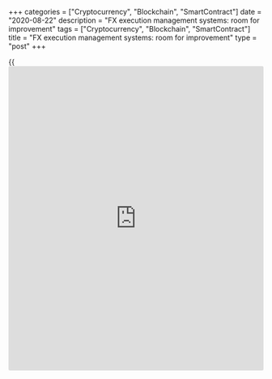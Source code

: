 +++
categories = ["Cryptocurrency", "Blockchain", "SmartContract"]
date = "2020-08-22"
description = "FX execution management systems: room for improvement"
tags = ["Cryptocurrency", "Blockchain", "SmartContract"]
title = "FX execution management systems: room for improvement"
type = "post"
+++

{{<iframe id="large-banner" src="https://www.bounty.group/#slide=6.0" width="100%" height="600" scrolling="no" style="border: 0px solid rgb(216, 221, 230); border-radius: 3px;">}}

#  FX execution management systems: room for improvement

COPYING AND DISTRIBUTING ARE PROHIBITED WITHOUT PERMISSION OF THE
PUBLISHER: [ SContreras@Euromoney.com][1]

By:  Paul Golden  Published on:  Tuesday, June 02, 2020

US users see weaknesses in transaction cost analysis and order
management integration.

![statistics_780][2]

  

FX execution management systems (EMSs) have generally stood up well
during the coronavirus pandemic, not least because of their ability to
deploy [algorithms](https://www.fintechee.com/algorithms-for-trading/) during periods of high volatility. But according to
research by The Finance Hive, a networking organization, North American
buy-side EMS users are not entirely happy.

They are not satisfied with order management system (OMS) integration and the availability of [transaction cost analysis][3] (TCA). Smooth OMS integration matters because of how much asset management workflow relies on feeding data between order and [execution management systems][4].

![Brad Bailey 2016 1-160x186][5]  
  
---  
 __

Brad Bailey,  
Celent  
  
“During the March madness in the markets we saw significant problems
caused by weak integration between EMS and OMS,” says Brad Bailey,
research director at Celent, a technology consultancy. “Depending on the
type of integration and the use of disparate systems, the explosion in
volume caused delays in getting position, increased risk and limited
information.

“In a time of rapid consolidation of FX trading technology, this is a
key priority.”

Respondents to The Finance Hive’s survey also said they wanted to see
TCA transformed from a box-ticking exercise into a tool that adds real
value to the [execution process][6]. The [rise in algo usage][7] since
January has further increased the focus on TCA.

### Priority

Ken Monahan, senior analyst at Greenwich Associates, reckons OMS
integration has only recently become a priority for some firms, many of
which may have believed that their own front ends might function as a
_de facto_  EMS. He also notes that his firm’s own research has found
that more than one in five users already rely on platforms for their TCA
reports.  

![Ken Monahan_160x186][8]  
  
---  
 __

Ken Monahan,  
Greenwich Associates  
  
Platforms are certainly in a strong position to provide trading insights
– both pre-trade and post-trade – as they see a variety of liquidity
providers (LPs) and clients. Bailey says the key is how data can be used
and shared. “It is also sensible to look at partnerships between
platforms and specialized analytics providers,” he adds.

All of which means it is unsurprising that more than three quarters of
the trading heads surveyed for the report were looking to invest in a
new platform. How have platform providers reacted to their demands?

Vikas Srivastava, chief revenue officer at Integral, says his firm’s
solution was designed in partnership with a major OMS provider to allow
asset managers to automatically create, execute and allocate portfolios
within set parameters and across set time periods defined by the trader.

“This integration ensures workflow is completely [automated](https://www.fintechee.com/features/automated-forex-trading/), including
receiving individual trades from the OMS, netting the trades at a mid-
rate, executing as per detailed parameters and returning each individual
allocation back to the OMS,” he adds.

![Vikas Srivastava 160x186][9]  
  
---  
 __

Vikas Srivastava,  
Integral  
  
“It is important for platform providers to look at automating workflow
between an EMS and OMS whilst still meeting stringent Erisa
requirements.” Erisa is the Employee Retirement Income Security Act of
1974, which governs private sector pension plans in the US.

Connectivity is vital. A trader sitting on the centralized execution
desk at a long-only asset manager or hedge fund needs to be able to
transact whole orders or slices from the EMS as flexibly as possible.
They would also require access to the widest range of traditional
brokers and/or block venues, and to have the resulting executions – and,
ideally, additional order-related data – flowing back immediately into
the OMS.

“OMS-EMS integration has traditionally stayed within the parameters of
the FIX [Financial Information Exchange] protocol,” says Chris Hollands,
head of European and North America sales at TradingScreen. (The FIX
protocol is intended to standardize electronic communications in the
financial services industry.)

![Chris Hollands_160x186][10]  
  
---  
 __

Chris Hollands,  
TradingScreen  
  
“But we have seen rising demand among the buy-side for the ability to
transmit other types of data, such as broker restrictions, allocations
and fees and commissions, from the OMS to the EMS – and in some cases to
allow for amendments made within the latter to flow back into the
former.”

Monahan suggests there is a strong desire on the part of platforms to
improve their TCA offering, partly because that makes their platform
stickier for clients and also because, as the arbiters of best
execution, they can prove the value of their platforms more effectively.

Hollands at TradingScreen says that his platform has experienced
increased demand for customization, including custom benchmarks to
provide more relevant insights to specific trading patterns and
processes. “We are also seeing more appetite for the results of post-
trade execution performance to feed dynamically into the pre-trade
analytical process,” he says.

  

   1. mailto:SContreras@Euromoney.com
   2. /v-9ec251286d77f836f82d752ad9325ec9/Media/images/euromoney/stock-images-22/statistics_780.jpg
   3. www.euromoney.com/article/b1hy8gzxsj6jy8/independent-tca-still-a-challenge-in-fx-market
   4. www.euromoney.com/article/b1gn20zdwhmjwr/ems-survey-highlights-fx-traders-platform-predicament
   5. /v-978fbc7191fad6961a9f6be04f42ddf3/Media/images/euromoney/people-13/Brad Bailey 2106 1-160x186.jpg
   6. www.euromoney.com/article/b1bt1h7ms00nrk/fx-the-rise-of-quality-execution-analysis
   7. www.euromoney.com/article/b1lwbwhcnn3f76/adapt-and-thrive-how-fx-algos-are-coping-with-volatility
   8. /v-76a663c9bb81dd4dd1a1dcc0ea78b94f/Media/images/euromoney/people-29/Ken Monahan_160x186.jpg
   9. /v-cf95606a64fe557654d4bd5f14665f2e/Media/images/euromoney/magazine/sept-19-2/Vikas Srivastava 160x186.jpg
   10. /v-fa4a7a5c1cd10eb41447ac8c6f01d3d6/Media/images/euromoney/people-29/Chris Hollands_160x186.jpg